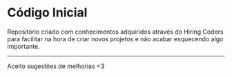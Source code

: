 # Código Inicial

Repositório criado com conhecimentos adquiridos através do Hiring Coders para facilitar na hora de criar novos projetos e não acabar esquecendo algo importante.

---

Aceito sugestões de melhorias <3
